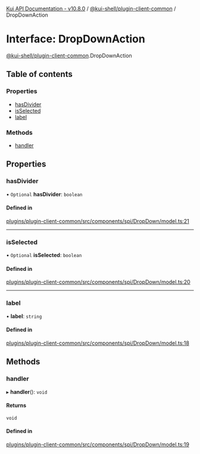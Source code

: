 [Kui API Documentation - v10.8.0](../README.md) / [@kui-shell/plugin-client-common](../modules/kui_shell_plugin_client_common.md) / DropDownAction

# Interface: DropDownAction

[@kui-shell/plugin-client-common](../modules/kui_shell_plugin_client_common.md).DropDownAction

## Table of contents

### Properties

- [hasDivider](kui_shell_plugin_client_common.DropDownAction.md#hasdivider)
- [isSelected](kui_shell_plugin_client_common.DropDownAction.md#isselected)
- [label](kui_shell_plugin_client_common.DropDownAction.md#label)

### Methods

- [handler](kui_shell_plugin_client_common.DropDownAction.md#handler)

## Properties

### hasDivider

• `Optional` **hasDivider**: `boolean`

#### Defined in

[plugins/plugin-client-common/src/components/spi/DropDown/model.ts:21](https://github.com/mra-ruiz/kui/blob/27e887ab4/plugins/plugin-client-common/src/components/spi/DropDown/model.ts#L21)

---

### isSelected

• `Optional` **isSelected**: `boolean`

#### Defined in

[plugins/plugin-client-common/src/components/spi/DropDown/model.ts:20](https://github.com/mra-ruiz/kui/blob/27e887ab4/plugins/plugin-client-common/src/components/spi/DropDown/model.ts#L20)

---

### label

• **label**: `string`

#### Defined in

[plugins/plugin-client-common/src/components/spi/DropDown/model.ts:18](https://github.com/mra-ruiz/kui/blob/27e887ab4/plugins/plugin-client-common/src/components/spi/DropDown/model.ts#L18)

## Methods

### handler

▸ **handler**(): `void`

#### Returns

`void`

#### Defined in

[plugins/plugin-client-common/src/components/spi/DropDown/model.ts:19](https://github.com/mra-ruiz/kui/blob/27e887ab4/plugins/plugin-client-common/src/components/spi/DropDown/model.ts#L19)

